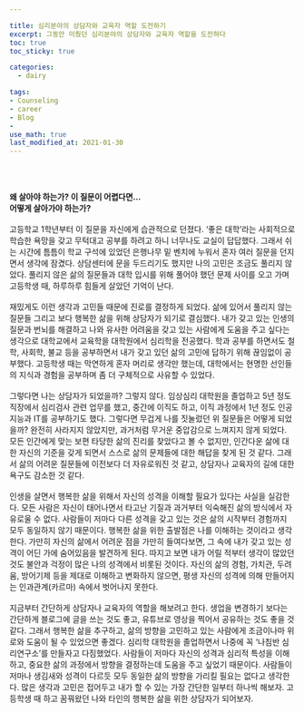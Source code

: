 ```yaml
---

title: 심리분야의 상담자와 교육자 역할 도전하기
excerpt: 그동안 미뤘던 심리분야의 상담자와 교육자 역할을 도전하다
toc: true
toc_sticky: true

categories:
  - dairy

tags:
- Counseling
- career
- Blog
-
use_math: true
last_modified_at: 2021-01-30
---
```



<br>

<br>

**왜 살아야 하는가? 이 질문이 어렵다면…**<br>
**어떻게 살아가야 하는가?**
<br>
<br>
 고등학교 1학년부터 이 질문을 자신에게 습관적으로 던졌다. ‘좋은 대학’라는 사회적으로 학습한 욕망을 갖고 무턱대고 공부를 하려고 하니 너무나도 교실이 답답했다. 그래서 쉬는 시간에 틈틈이 학교 구석에 있었던 은행나무 밑 벤치에 누워서 혼자 여러 질문을 던지면서 생각에 잠겼다. 상담센터에 문을 두드리기도 했지만 나의 고민은 조금도 풀리지 않았다. 풀리지 않은 삶의 질문들과 대학 입시를 위해 풀어야 했던 문제 사이를 오고 가며 고등학생 때, 하루하루 힘들게 살았던 기억이 난다.
<br>
<br>
 재밌게도 이런 생각과 고민들 때문에 진로를 결정하게 되었다. 삶에 있어서 풀리지 않는 질문들 그리고 보다 행복한 삶을 위해 상담자가 되기로 결심했다. 내가 갖고 있는 인생의 질문과 번뇌를 해결하고 나와 유사한 어려움을 갖고 있는 사람에게 도움을 주고 싶다는 생각으로 대학교에서 교육학을 대학원에서 심리학을 전공했다. 학과 공부를 하면서도 철학, 사회학, 불교 등을 공부하면서 내가 갖고 있던 삶의 고민에 답하기 위해 끊임없이 공부했다. 고등학생 때는 막연하게 혼자 머리로 생각만 했는데, 대학에서는 현명한 선인들의 지식과 경험을 공부하며 좀 더 구체적으로 사유할 수 있었다. 
<br>
<br>
 그렇다면 나는 상담자가 되었을까? 그렇지 않다. 임상심리 대학원을 졸업하고 5년 정도 직장에서 심리검사 관련 업무를 했고, 중간에 이직도 하고, 이직 과정에서 1년 정도 인공지능과 IT를 공부하기도 했다. 그렇다면 무겁게 나를 짓눌렀던 위 질문들은 어떻게 되었을까? 완전히 사라지지 않았지만, 과거처럼 무거운 중압감으로 느껴지지 않게 되었다. 모든 인간에게 맞는 보편 타당한 삶의 진리를 찾았다고 볼 수 없지만, 인간다운 삶에 대한 자신의 기준을 갖게 되면서 스스로 삶의 문제들에 대한 해답을 찾게 된 것 같다. 그래서 삶의 어려운 질문들에 이전보다 더 자유로워진 것 같고, 상담자나 교육자의 길에 대한 욕구도 감소한 것 같다. 
<br>
<br>
 인생을 살면서 행복한 삶을 위해서 자신의 성격을 이해할 필요가 있다는 사실을 실감한다. 모든 사람은 자신이 태어나면서 타고난 기질과 과거부터 익숙해진 삶의 방식에서 자유로울 수 없다. 사람들이 저마다 다른 성격을 갖고 있는 것은 삶의 시작부터 경험까지 모두 동일하지 않기 때문이다. 행복한 삶을 위한 출발점은 나를 이해하는 것이라고 생각한다. 가만히 자신의 삶에서 어려운 점을 가만히 들여다보면, 그 속에 내가 갖고 있는 성격이 어딘 가에 숨어있음을 발견하게 된다. 따지고 보면 내가 어릴 적부터 생각이 많았던 것도 불안과 걱정이 많은 나의 성격에서 비롯된 것이다. 자신의 삶의 경험, 가치관, 두려움, 방어기제 등을 제대로 이해하고 변화하지 않으면, 평생 자신의 성격에 의해 만들어지는 인과관계(카르마) 속에서 벗어나지 못한다.
<br>
<br>
 지금부터 간단하게 상담자나 교육자의 역할을 해보려고 한다. 생업을 변경하기 보다는 간단하게 블로그에 글을 쓰는 것도 좋고, 유튜브로 영상을 찍어서 공유하는 것도 좋을 것 같다. 그래서 행복한 삶을 추구하고, 삶의 방향을 고민하고 있는 사람에게 조금이나마 위로와 도움이 될 수 있었으면 좋겠다. 심리학 대학원을 졸업하면서 나중에 꼭 ‘나침반 심리연구소’를 만들자고 다짐했었다. 사람들이 저마다 자신의 성격과 심리적 특성을 이해하고, 중요한 삶의 과정에서 방향을 결정하는데 도움을 주고 싶었기 때문이다. 사람들이 저마나 생김새와 성격이 다르듯 모두 동일한 삶의 방향을 가리킬 필요는 없다고 생각한다. 많은 생각과 고민은 접어두고 내가 할 수 있는 가장 간단한 일부터 하나씩 해보자. 고등학생 때 하고 꿈꿔왔던 나와 타인의 행복한 삶을 위한 상담자가 되어보자.